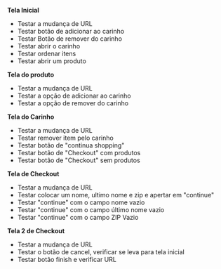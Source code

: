   **Tela Inicial**

  - Testar a mudança de URL
  - Testar botão de adicionar ao carinho
  - Testar Botão de remover do carinho
  - Testar abrir o carinho
  - Testar ordenar itens
  - Testar abrir um produto

   **Tela do produto**
   
  - Testar a mudança de URL
  - Testar a opção de adicionar ao carinho
  - Testar a opção de remover do carinho

  **Tela do Carinho**

  - Testar a mudança de URL
  - Testar remover item pelo carinho
  - Testar botão de "continua shopping"
  - Testar botão de "Checkout" com produtos
  - Testar botão de "Checkout" sem produtos

  **Tela de Checkout**

  - Testar a mudança de URL
  - Testar colocar um nome, ultimo nome e zip e apertar em "continue"
  - Testar "continue" com o campo nome vazio
  - Testar "continue" com o campo último nome vazio
  - Testar "continue" com o campo ZIP Vazio
  
   **Tela 2 de Checkout**

  - Testar a mudança de URL
  - Testar o botão de cancel, verificar se leva para tela inicial
  - Testar botão finish  e verificar URL

